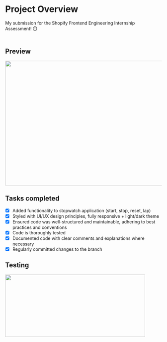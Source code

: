 # Project Overview

My submission for the Shopify Frontend Engineering Internship Assessment! ⏱️ 
<br/>
<br/>

## Preview

<img width="650" height="400" src="https://github.com/jaza-k/eng-intern-assessment-react/blob/feature/stopwatch/src/assets/stopwatch-dark.png"/>

## Tasks completed
- [x] Added functionality to stopwatch application (start, stop, reset, lap)
- [x] Styled with UI/UX design principles, fully responsive + light/dark theme
- [x] Ensured code was well-structured and maintainable, adhering to best practices and conventions
- [x] Code is thoroughly tested
- [x] Documented code with clear comments and explanations where necessary
- [x] Regularly committed changes to the branch
      
## Testing

<img width="450" height="200" src="https://github.com/jaza-k/eng-intern-assessment-react/blob/feature/stopwatch/src/assets/stopwatch-test.png"/>
